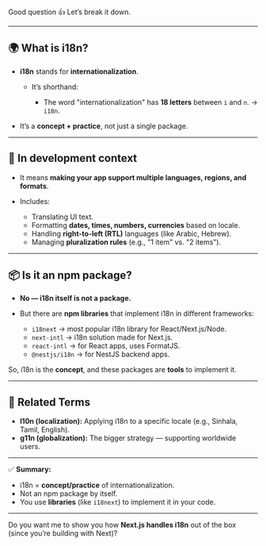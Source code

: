 Good question 👍 Let’s break it down.

---

## 🌍 What is **i18n**?

* **i18n** stands for **internationalization**.

  * It’s shorthand:

    * The word "internationalization" has **18 letters** between `i` and `n`. → `i18n`.
* It’s a **concept + practice**, not just a single package.

---

## 🧩 In development context

* It means **making your app support multiple languages, regions, and formats**.
* Includes:

  * Translating UI text.
  * Formatting **dates, times, numbers, currencies** based on locale.
  * Handling **right-to-left (RTL)** languages (like Arabic, Hebrew).
  * Managing **pluralization rules** (e.g., "1 item" vs. "2 items").

---

## 📦 Is it an npm package?

* **No — i18n itself is not a package.**
* But there are **npm libraries** that implement i18n in different frameworks:

  * `i18next` → most popular i18n library for React/Next.js/Node.
  * `next-intl` → i18n solution made for Next.js.
  * `react-intl` → for React apps, uses FormatJS.
  * `@nestjs/i18n` → for NestJS backend apps.

So, i18n is the **concept**, and these packages are **tools** to implement it.

---

## 🔑 Related Terms

* **l10n (localization):** Applying i18n to a specific locale (e.g., Sinhala, Tamil, English).
* **g11n (globalization):** The bigger strategy — supporting worldwide users.

---

✅ **Summary:**

* i18n = **concept/practice** of internationalization.
* Not an npm package by itself.
* You use **libraries** (like `i18next`) to implement it in your code.

---

Do you want me to show you how **Next.js handles i18n** out of the box (since you’re building with Next)?
